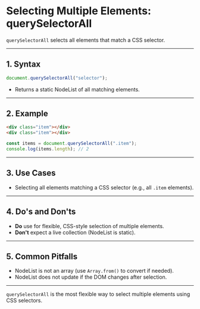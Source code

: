 # Selecting Multiple Elements: querySelectorAll

`querySelectorAll` selects all elements that match a CSS selector.

---

## 1. Syntax

```js
document.querySelectorAll("selector");
```

- Returns a static NodeList of all matching elements.

---

## 2. Example

```html
<div class="item"></div>
<div class="item"></div>
```

```js
const items = document.querySelectorAll(".item");
console.log(items.length); // 2
```

---

## 3. Use Cases

- Selecting all elements matching a CSS selector (e.g., all `.item` elements).

---

## 4. Do's and Don'ts

- **Do** use for flexible, CSS-style selection of multiple elements.
- **Don't** expect a live collection (NodeList is static).

---

## 5. Common Pitfalls

- NodeList is not an array (use `Array.from()` to convert if needed).
- NodeList does not update if the DOM changes after selection.

---

`querySelectorAll` is the most flexible way to select multiple elements using CSS selectors.
